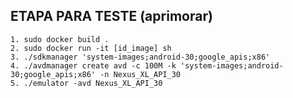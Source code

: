 ## ETAPA PARA TESTE (aprimorar)
    1. sudo docker build .
    2. sudo docker run -it [id_image] sh
    3. ./sdkmanager 'system-images;android-30;google_apis;x86'
    4. ./avdmanager create avd -c 100M -k 'system-images;android-30;google_apis;x86' -n Nexus_XL_API_30
    5. ./emulator -avd Nexus_XL_API_30